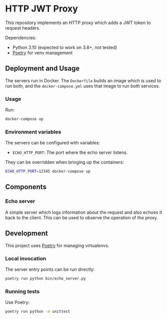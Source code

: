 # HTTP JWT Proxy

This repository implements an HTTP proxy which adds a JWT token to request headers.

Dependencies:

* Python 3.10 (expected to work on 3.8+, not tested)
* [Poetry](https://python-poetry.org/) for venv management

## Deployment and Usage

The servers run in Docker. The `Dockerfile` builds an image which is used to run both, and
the `docker-compose.yml` uses that image to run both services.

### Usage

Run:

```bash
docker-compose up
```

### Environment variables

The servers can be configured with variables:

* `ECHO_HTTP_PORT`: The port where the echo server listens.

They can be overridden when bringing up the containers:

```bash
ECHO_HTTP_PORT=12345 docker-compose up
```

## Components

### Echo server

A simple server which logs information about the request and also echoes it back to the client.
This can be used to observe the operation of the proxy.

## Development

This project uses [Poetry](https://python-poetry.org/) for managing virtualenvs.

### Local invocation

The server entry points can be run directly:

```bash
poetry run python bin/echo_server.py
```

### Running tests

Use Poetry:

```bash
poetry run python -m unittest
```